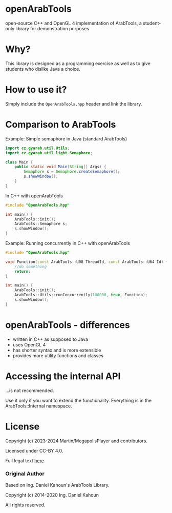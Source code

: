 # openArabTools
open-source C++ and OpenGL 4 implementation of ArabTools, a student-only library for demonstration purposes

# Why?
This library is designed as a programming exercise as well as to give students who dislike Java a choice. 

# How to use it?

Simply include the `OpenArabTools.hpp` header and link the library.

# Comparison to ArabTools

Example: Simple semaphore in Java (standard ArabTools)
```java
import cz.gyarab.util.Utils;
import cz.gyarab.util.light.Semaphore;

class Main {
	public static void Main(String[] Args) {
		Semaphore s = Semaphore.createSemaphore();
    	s.showWindow();
	}
}
```
In C++ with openArabTools
```cpp
#include "OpenArabTools.hpp"

int main() {
	ArabTools::init();
	ArabTools::Semaphore s;
	s.showWindow();
}
```

Example: Running concurrently in C++ with openArabTools
```cpp
#include "OpenArabTools.hpp"

void Function(const ArabTools::U08 ThreadId, const ArabTools::U64 Id) {
	//do something
	return;
}

int main() {
	ArabTools::init();
	ArabTools::Utils::runConcurrently(100000, true, Function);
	s.showWindow();
}
```

# openArabTools - differences
- written in C++ as supposed to Java
- uses OpenGL 4
- has shorter syntax and is more extensible
- provides more utility functions and classes

# Accessing the internal API
...is not recommended.

Use it only if you want to extend the functionality.
Everything is in the ArabTools::Internal namespace.

# License
Copyright (c) 2023-2024 Martin/MegapolisPlayer and contributors.

Licensed under CC-BY 4.0.

Full legal text [here](https://creativecommons.org/licenses/by/4.0/)

### Original Author

Based on Ing. Daniel Kahoun's ArabTools Library.

Copyright (c) 2014-2020 Ing. Daniel Kahoun

All rights reserved.